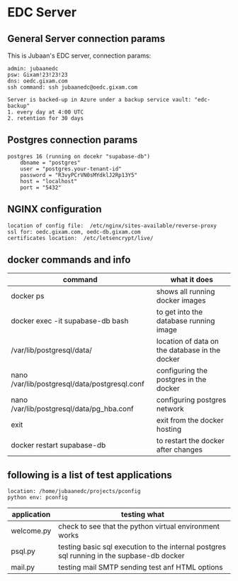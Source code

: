# EDC Server

## General Server connection params
This is Jubaan's EDC server, connection params:
~~~
admin: jubaanedc
psw: Gixam!23!23!23
dns: oedc.gixam.com
ssh command: ssh jubaanedc@oedc.gixam.com

Server is backed-up in Azure under a backup service vault: "edc-backup"
1. every day at 4:00 UTC
2. retention for 30 days
~~~
## Postgres connection params
~~~
postgres 16 (running on docekr "supabase-db")
    dbname = "postgres"
    user = "postgres.your-tenant-id"
    password = "R3vyPCrVN0sMYdklJ2Rp13Y5"
    host = "localhost"
    port = "5432"
~~~
## NGINX configuration
~~~
location of config file:  /etc/nginx/sites-available/reverse-proxy
ssl for: oedc.gixam.com, oedc-db.gixam.com
certificates location:  /etc/letsencrypt/live/
~~~

## docker commands and info
|command|what it does|
|-------|------------|
|docker ps| shows all running docker images|
|docker exec -it supabase-db bash| to get into the database running image|
|/var/lib/postgresql/data/|location of data on the database in the docker|
|nano /var/lib/postgresql/data/postgresql.conf| configuring the postgres in the docker|
|nano /var/lib/postgresql/data/pg_hba.conf|configuring postgres network|
|exit|exit from the docker hosting|
|docker restart supabase-db|to restart the docker after changes|


## following is a list of test applications
~~~
location: /home/jubaanedc/projects/pconfig
python env: pconfig
~~~

|application|testing what|
|-----------|------------|
|welcome.py|check to see that the python virtual environment works|
|psql.py|testing basic sql execution to the internal postgres sql running in the supbase-db docker|
|mail.py|testing mail SMTP sending test anf HTML options|